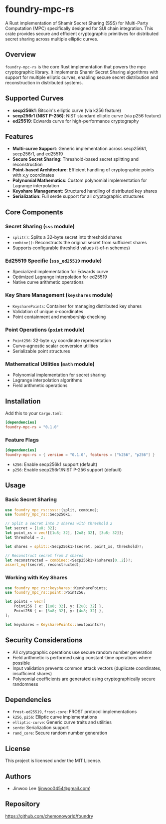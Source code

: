 # foundry-mpc-rs

A Rust implementation of Shamir Secret Sharing (SSS) for Multi-Party Computation (MPC) specifically designed for SUI chain integration. This crate provides secure and efficient cryptographic primitives for distributed secret sharing across multiple elliptic curves.

## Overview

`foundry-mpc-rs` is the core Rust implementation that powers the mpc cryptographic library. It implements Shamir Secret Sharing algorithms with support for multiple elliptic curves, enabling secure secret distribution and reconstruction in distributed systems.

## Supported Curves

- **secp256k1**: Bitcoin's elliptic curve (via k256 feature)
- **secp256r1 (NIST P-256)**: NIST standard elliptic curve (via p256 feature)
- **ed25519**: Edwards curve for high-performance cryptography

## Features

- **Multi-curve Support**: Generic implementation across secp256k1, secp256r1, and ed25519
- **Secure Secret Sharing**: Threshold-based secret splitting and reconstruction
- **Point-based Architecture**: Efficient handling of cryptographic points with x,y coordinates
- **Polynomial Mathematics**: Custom polynomial implementation for Lagrange interpolation
- **Keyshare Management**: Structured handling of distributed key shares
- **Serialization**: Full serde support for all cryptographic structures

## Core Components

### Secret Sharing (`sss` module)

- `split()`: Splits a 32-byte secret into threshold shares
- `combine()`: Reconstructs the original secret from sufficient shares
- Supports configurable threshold values (t-of-n schemes)

### Ed25519 Specific (`sss_ed25519` module)

- Specialized implementation for Edwards curve
- Optimized Lagrange interpolation for ed25519
- Native curve arithmetic operations

### Key Share Management (`keyshares` module)

- `KeysharePoints`: Container for managing distributed key shares
- Validation of unique x-coordinates
- Point containment and membership checking

### Point Operations (`point` module)

- `Point256`: 32-byte x,y coordinate representation
- Curve-agnostic scalar conversion utilities
- Serializable point structures

### Mathematical Utilities (`math` module)

- Polynomial implementation for secret sharing
- Lagrange interpolation algorithms
- Field arithmetic operations

## Installation

Add this to your `Cargo.toml`:

```toml
[dependencies]
foundry-mpc-rs = "0.1.0"
```

### Feature Flags

```toml
[dependencies]
foundry-mpc-rs = { version = "0.1.0", features = ["k256", "p256"] }
```

- `k256`: Enable secp256k1 support (default)
- `p256`: Enable secp256r1/NIST P-256 support (default)

## Usage

### Basic Secret Sharing

```rust
use foundry_mpc_rs::sss::{split, combine};
use foundry_mpc_rs::Secp256k1;

// Split a secret into 3 shares with threshold 2
let secret = [1u8; 32];
let point_xs = vec![[1u8; 32], [2u8; 32], [3u8; 32]];
let threshold = 2;

let shares = split::<Secp256k1>(secret, point_xs, threshold)?;

// Reconstruct secret from 2 shares
let reconstructed = combine::<Secp256k1>(&shares[0..2])?;
assert_eq!(secret, reconstructed);
```

### Working with Key Shares

```rust
use foundry_mpc_rs::keyshares::KeysharePoints;
use foundry_mpc_rs::point::Point256;

let points = vec![
    Point256 { x: [1u8; 32], y: [2u8; 32] },
    Point256 { x: [3u8; 32], y: [4u8; 32] },
];

let keyshares = KeysharePoints::new(points)?;
```

## Security Considerations

- All cryptographic operations use secure random number generation
- Field arithmetic is performed using constant-time operations where possible
- Input validation prevents common attack vectors (duplicate coordinates, insufficient shares)
- Polynomial coefficients are generated using cryptographically secure randomness

## Dependencies

- `frost-ed25519`, `frost-core`: FROST protocol implementations
- `k256`, `p256`: Elliptic curve implementations
- `elliptic-curve`: Generic curve traits and utilities
- `serde`: Serialization support
- `rand_core`: Secure random number generation

## License

This project is licensed under the MIT License.

## Authors

- Jinwoo Lee (jinwoo0454@gmail.com)

## Repository

https://github.com/chemonoworld/foundry
